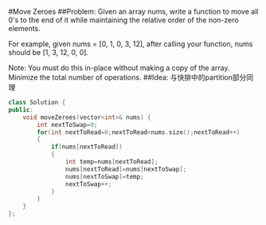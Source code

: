 #Move Zeroes
##Problem:
Given an array nums, write a function to move all 0's to the end of it while maintaining the relative order of the non-zero elements.

For example, given nums = [0, 1, 0, 3, 12], after calling your function, nums should be [1, 3, 12, 0, 0].

Note:
You must do this in-place without making a copy of the array.
Minimize the total number of operations.
##Idea:
与快排中的partition部分同理
```cpp
class Solution {
public:
    void moveZeroes(vector<int>& nums) {
        int nextToSwap=0;
        for(int nextToRead=0;nextToRead<nums.size();nextToRead++)
        {
            if(nums[nextToRead])
            {
                int temp=nums[nextToRead];
                nums[nextToRead]=nums[nextToSwap];
                nums[nextToSwap]=temp;
                nextToSwap++;
            }
        }
    }
};
```